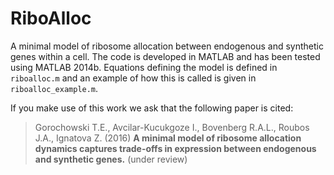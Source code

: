 # RiboAlloc

A minimal model of ribosome allocation between endogenous and synthetic genes within a cell. The code is developed in MATLAB and has been tested using MATLAB 2014b. Equations defining the model is defined in `riboalloc.m` and an example of how this is called is given in `riboalloc_example.m`.

If you make use of this work we ask that the following paper is cited:

> Gorochowski T.E., Avcilar-Kucukgoze I., Bovenberg R.A.L., Roubos J.A., Ignatova Z. (2016) __A minimal model of ribosome allocation dynamics captures trade-offs in expression between endogenous and synthetic genes.__ (under review)
